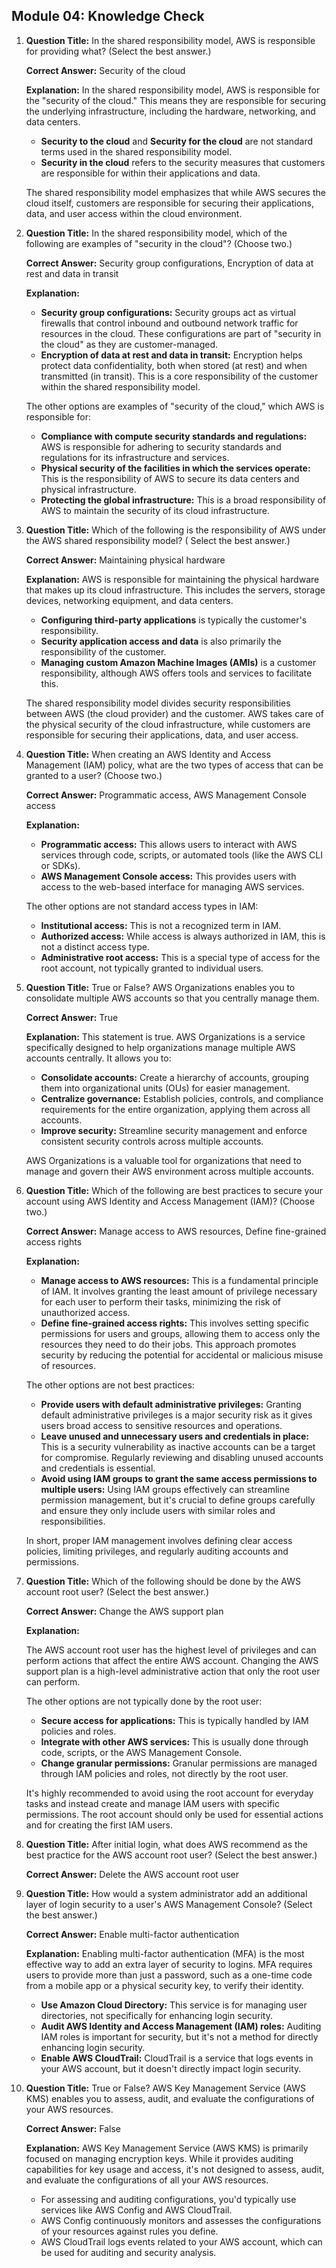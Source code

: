 ## Module 04: Knowledge Check

1. **Question Title:** In the shared responsibility model, AWS is responsible for providing what? (Select the best
   answer.)

   **Correct Answer:** Security of the cloud

   **Explanation:** In the shared responsibility model, AWS is responsible for the "security of the cloud." This means
   they are responsible for securing the underlying infrastructure, including the hardware, networking, and data
   centers.

    - **Security to the cloud** and **Security for the cloud** are not standard terms used in the shared responsibility
      model.
    - **Security in the cloud** refers to the security measures that customers are responsible for within their
      applications and data.

   The shared responsibility model emphasizes that while AWS secures the cloud itself, customers are responsible for
   securing their applications, data, and user access within the cloud environment.


2. **Question Title:** In the shared responsibility model, which of the following are examples of "security in the
   cloud"? (Choose two.)

   **Correct Answer:** Security group configurations, Encryption of data at rest and data in transit

   **Explanation:**

    - **Security group configurations:** Security groups act as virtual firewalls that control inbound and outbound
      network traffic for resources in the cloud. These configurations are part of "security in the cloud" as they are
      customer-managed.
    - **Encryption of data at rest and data in transit:**  Encryption helps protect data confidentiality, both when
      stored (at rest) and when transmitted (in transit). This is a core responsibility of the customer within the
      shared responsibility model.

   The other options are examples of "security of the cloud," which AWS is responsible for:

    - **Compliance with compute security standards and regulations:** AWS is responsible for adhering to security
      standards and regulations for its infrastructure and services.
    - **Physical security of the facilities in which the services operate:** This is the responsibility of AWS to secure
      its data centers and physical infrastructure.
    - **Protecting the global infrastructure:** This is a broad responsibility of AWS to maintain the security of its
      cloud infrastructure.
3. **Question Title:** Which of the following is the responsibility of AWS under the AWS shared responsibility model? (
   Select the best answer.)

   **Correct Answer:** Maintaining physical hardware

   **Explanation:** AWS is responsible for maintaining the physical hardware that makes up its cloud infrastructure.
   This includes the servers, storage devices, networking equipment, and data centers.

    - **Configuring third-party applications** is typically the customer's responsibility.
    - **Security application access and data** is also primarily the responsibility of the customer.
    - **Managing custom Amazon Machine Images (AMIs)** is a customer responsibility, although AWS offers tools and
      services to facilitate this.

   The shared responsibility model divides security responsibilities between AWS (the cloud provider) and the customer.
   AWS takes care of the physical security of the cloud infrastructure, while customers are responsible for securing
   their applications, data, and user access.
4. **Question Title:** When creating an AWS Identity and Access Management (IAM) policy, what are the two types of
   access that can be granted to a user? (Choose two.)

   **Correct Answer:**  Programmatic access, AWS Management Console access

   **Explanation:**

    - **Programmatic access:** This allows users to interact with AWS services through code, scripts, or automated
      tools (like the AWS CLI or SDKs).
    - **AWS Management Console access:**  This provides users with access to the web-based interface for managing AWS
      services.

   The other options are not standard access types in IAM:

    - **Institutional access:** This is not a recognized term in IAM.
    - **Authorized access:**  While access is always authorized in IAM, this is not a distinct access type.
    - **Administrative root access:**  This is a special type of access for the root account, not typically granted to
      individual users.
5. **Question Title:** True or False? AWS Organizations enables you to consolidate multiple AWS accounts so that you
   centrally manage them.

   **Correct Answer:** True

   **Explanation:** This statement is true. AWS Organizations is a service specifically designed to help organizations
   manage multiple AWS accounts centrally. It allows you to:

    - **Consolidate accounts:**  Create a hierarchy of accounts, grouping them into organizational units (OUs) for
      easier management.
    - **Centralize governance:**  Establish policies, controls, and compliance requirements for the entire organization,
      applying them across all accounts.
    - **Improve security:**  Streamline security management and enforce consistent security controls across multiple
      accounts.

   AWS Organizations is a valuable tool for organizations that need to manage and govern their AWS environment across
   multiple accounts.


6. **Question Title:** Which of the following are best practices to secure your account using AWS Identity and Access
   Management (IAM)? (Choose two.)

   **Correct Answer:** Manage access to AWS resources, Define fine-grained access rights

   **Explanation:**

    - **Manage access to AWS resources:**  This is a fundamental principle of IAM. It involves granting the least amount
      of privilege necessary for each user to perform their tasks, minimizing the risk of unauthorized access.
    - **Define fine-grained access rights:** This involves setting specific permissions for users and groups, allowing
      them to access only the resources they need to do their jobs. This approach promotes security by reducing the
      potential for accidental or malicious misuse of resources.

   The other options are not best practices:

    - **Provide users with default administrative privileges:** Granting default administrative privileges is a major
      security risk as it gives users broad access to sensitive resources and operations.
    - **Leave unused and unnecessary users and credentials in place:**  This is a security vulnerability as inactive
      accounts can be a target for compromise. Regularly reviewing and disabling unused accounts and credentials is
      essential.
    - **Avoid using IAM groups to grant the same access permissions to multiple users:**  Using IAM groups effectively
      can streamline permission management, but it's crucial to define groups carefully and ensure they only include
      users with similar roles and responsibilities.

   In short, proper IAM management involves defining clear access policies, limiting privileges, and regularly auditing
   accounts and permissions.


7. **Question Title:** Which of the following should be done by the AWS account root user? (Select the best answer.)

   **Correct Answer:** Change the AWS support plan

   **Explanation:**

   The AWS account root user has the highest level of privileges and can perform actions that affect the entire AWS
   account. Changing the AWS support plan is a high-level administrative action that only the root user can perform.

   The other options are not typically done by the root user:

    - **Secure access for applications:** This is typically handled by IAM policies and roles.
    - **Integrate with other AWS services:**  This is usually done through code, scripts, or the AWS Management Console.
    - **Change granular permissions:** Granular permissions are managed through IAM policies and roles, not directly by
      the root user.

   It's highly recommended to avoid using the root account for everyday tasks and instead create and manage IAM users
   with specific permissions. The root account should only be used for essential actions and for creating the first IAM
   users.
8. **Question Title:** After initial login, what does AWS recommend as the best practice for the AWS account root
   user? (Select the best answer.)

   **Correct Answer:** Delete the AWS account root user
9. **Question Title:** How would a system administrator add an additional layer of login security to a user's AWS
   Management Console? (Select the best answer.)

   **Correct Answer:** Enable multi-factor authentication

   **Explanation:** Enabling multi-factor authentication (MFA) is the most effective way to add an extra layer of
   security to logins. MFA requires users to provide more than just a password, such as a one-time code from a mobile
   app or a physical security key, to verify their identity.

    - **Use Amazon Cloud Directory:**  This service is for managing user directories, not specifically for enhancing
      login security.
    - **Audit AWS Identity and Access Management (IAM) roles:** Auditing IAM roles is important for security, but it's
      not a method for directly enhancing login security.
    - **Enable AWS CloudTrail:** CloudTrail is a service that logs events in your AWS account, but it doesn't directly
      impact login security.


10. **Question Title:** True or False? AWS Key Management Service (AWS KMS) enables you to assess, audit, and evaluate
    the configurations of your AWS resources.

    **Correct Answer:** False
      
    **Explanation:**  AWS Key Management Service (AWS KMS) is primarily focused on managing encryption keys. While it
    provides auditing capabilities for key usage and access, it's not designed to assess, audit, and evaluate the
    configurations of all your AWS resources.

    - For assessing and auditing configurations, you'd typically use services like AWS Config and AWS CloudTrail.
    - AWS Config continuously monitors and assesses the configurations of your resources against rules you define.
    - AWS CloudTrail logs events related to your AWS account, which can be used for auditing and security analysis. 









